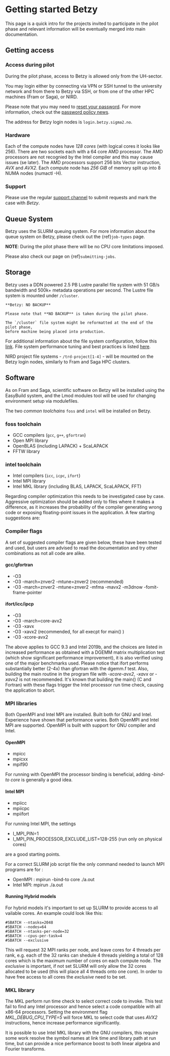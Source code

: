 # Getting started Betzy

This page is a quick intro for the projects invited to participate in the pilot
phase and relevant information will be eventually merged into main
documentation.

## Getting access

### Access during pilot

During the pilot phase, access to Betzy is allowed only from the UH-sector.

You may login either by connecting via VPN or SSH tunnel to the university 
network and from there to Betzy via SSH, or from one of the other HPC machines 
(Fram or Saga), or NIRD.

Please note that you may need to [reset your password](https://www.metacenter.no/user/).
For more information, check out the [password policy
news](https://www.sigma2.no/sigma2-launches-new-password-policy).

The address for Betzy login nodes is `login.betzy.sigma2.no`.

### Hardware

Each of the compute nodes have *128 cores* (with logical cores it looks like 256). There are two sockets
each with a 64 core AMD processor. The AMD processors are not recognied by the Intel compiler and 
this may cause issues (se later). The AMD processors support 256 bits Vector instruction, *AVX* and *AVX2*.
Each compute node has *256 GiB* of memory split up into 8 NUMA nodes (numactl -H).

### Support

Please use the regular [support channel](/getting_help/support_line.md) to submit requests 
and mark the case with *Betzy*.

## Queue System

Betzy uses the SLURM queuing system. For more information about the queue
system on Betzy, please check out the {ref}`job-types`
page.

**NOTE**: During the pilot phase there will be no CPU core limitations imposed. 

Please also check our page on {ref}`submitting-jobs`.


## Storage

Betzy uses a DDN powered 2.5 PB Lustre parallel file system with 51 GB/s bandwidth and 500k+  metadata operations per second.
The Lustre file system is mounted under `/cluster`.

```{warning}
**Betzy: NO BACKUP**

Please note that **NO BACKUP** is taken during the pilot phase.

The `/cluster` file system might be reformatted at the end of the pilot phase,
before machine being placed into production.
```

For additional information about the file system configuration, follow this [link](/files_storage/clusters.md).
File system performance tuning and best practices is listed
[here](/files_storage/performance/lustre.md). 

NIRD project file systems - `/trd-project[1-4]` - will be mounted on the Betzy
login nodes, similarly to Fram and Saga HPC clusters.

## Software

As on Fram and Saga, scientific software on Betzy will be installed using the EasyBuild system, and the Lmod modules tool
will be used for changing environment setup via modulefiles.

The two *common toolchains* `foss` and `intel` will be installed on Betzy.

### foss toolchain
* GCC compilers (`gcc`, `g++`, `gfortran`)
* Open MPI library
* OpenBLAS (including LAPACK) + ScaLAPACK
* FFTW library

### intel toolchain
* Intel compilers (`icc`, `icpc`, `ifort`)
* Intel MPI library
* Intel MKL library (including BLAS, LAPACK, ScaLAPACK, FFT)

Regarding compiler optimization this needs to be investigated case by case. Aggressive optimization should be added only to files
where it makes a difference, as it increases the probability of the compiler generating wrong code or exposing
floating-point issues in the application. A few starting suggestions are:

### Compiler flags
A set of suggested compiler flags are given below, these have been tested and used, but users are 
advised to read the documentation and try other combinations as not all code are alike.

#### gcc/gfortran
*  -O3
*  -O3 -march=znver2 -mtune=znver2 (recommended)
*  -O3 -march=znver2 -mtune=znver2 -mfma -mavx2 -m3dnow -fomit-frame-pointer

#### ifort/icc/ipcp 
* -O3  
* -O3 -march=core-avx2 
* -O3 -xavx
* -O3 -xavx2 (recommended, for all execpt for main() )
* -O3 -xcore-avx2 

The above applies to GCC 9.3 and Intel 2019b, and the choices are listed in increased performance as obtained with a DGEMM matrix
multiplication test (which show significant performance improvement), it is also verified using one of the major benchmarks used. 
Please notice that ifort performs substantially better (2-4x) than gfortran with the dgemm.f test. Also, building the main routine in the program 
file with *-xcore-avx2*, *-xavx* or *-xavx2* is not recommended. 
It's known that building the main() (C and Fortran) with these flags trigger the Intel processor run time check, causing the application to abort.


### MPI libraries

Both OpenMPI and Intel MPI are installed. Built both for GNU and Intel. Experience have shown that performance varies. Both OpenMPI and Intel MPI are
supported. OpenMPI is built with support for GNU compiler and Intel.  

#### OpenMPI
* mpicc
* mpicxx
* mpif90

For running with OpenMPI the processor binding is beneficial, adding *-bind-to core* is generally a good idea.

#### Intel MPI
* mpiicc
* mpiicpc
* mpiifort

For running Intel MPI, the settings
* I_MPI_PIN=1 
* I_MPI_PIN_PROCESSOR_EXCLUDE_LIST=128-255 (run only on physical cores)

are a good starting points. 

For a correct SLURM job script file the only command needed to launch MPI programs are for :
* OpenMPI : mpirun -bind-to core ./a.out
* Intel MPI: mpirun ./a.out


#### Running Hybrid models

For hybrid models it's important to set up SLURM to provide access to all vailable cores. An example could look like this:

```
#SBATCH --ntasks=2048
#SBATCH --nodes=64
#SBATCH --ntasks-per-node=32
#SBATCH --cpus-per-task=4
#SBATCH --exclusive
```

This will request 32 MPI ranks per node, and leave cores for 4 threads per rank, e.g. each of the 32 ranks can shedule 4 threads
yielding a total of 128 cores which is the maximum number of cores on each compute node.  The *exclusive* is important, if not set
SLURM will only allow the 32 cores allocated to be used (this will place all 4 threads onto one core). In order to have free access
to all cores the *exclusive* need to be set. 


### MKL library

The MKL perform run time check to select correct code to invoke. This test fail to find any Intel processor and hence select a code compatible with
all x86-64 processors. Setting the environment flag *MKL_DEBUG_CPU_TYPE=5* will force MKL to select code that uses *AVX2* instructions,
hence increase performance significantly. 

It is possible to use Intel MKL library with the GNU compilers, this require some work resolve the symbol names at link time and library 
path at run time, but can provide a nice performance boost to both linear algebra and Fourier transforms.


